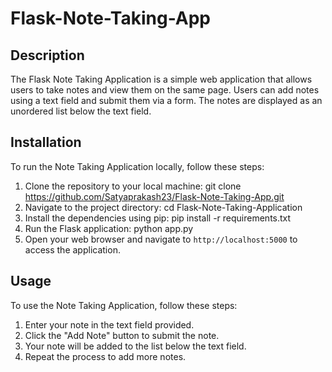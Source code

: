 # Flask-Note-Taking-App

## Description
The Flask Note Taking Application is a simple web application that allows users to take notes and view them on the same page. Users can add notes using a text field and submit them via a form. The notes are displayed as an unordered list below the text field.

## Installation
To run the Note Taking Application locally, follow these steps:

1. Clone the repository to your local machine:
git clone https://github.com/Satyaprakash23/Flask-Note-Taking-App.git
2. Navigate to the project directory:
cd Flask-Note-Taking-Application
3. Install the dependencies using pip:
pip install -r requirements.txt
4. Run the Flask application:
python app.py
5. Open your web browser and navigate to `http://localhost:5000` to access the application.

## Usage
To use the Note Taking Application, follow these steps:

1. Enter your note in the text field provided.
2. Click the "Add Note" button to submit the note.
3. Your note will be added to the list below the text field.
4. Repeat the process to add more notes.


